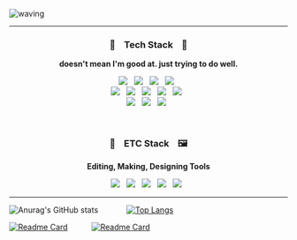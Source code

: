 ![waving](https://capsule-render.vercel.app/api?type=waving&height=200&text=Jae%20Han%20%20Song&fontAlign=70&fontAlignY=35&color=gradient&desc=Welcome%20to%20Jaehan's%20Github%20page&descAlign=77.5&descAlignY=62&customColorList=26&animation=fadeIn&fontColor=495E4D)

***

<h3 align="center">🔨  &nbsp;&nbsp; Tech Stack &nbsp;&nbsp;  🔨</h3>
<p align="center"><b>doesn't mean I'm good at. just trying to do well.</b></p>
<p align="center">
  <img src="https://img.shields.io/badge/Javascript-F7DF1E?style=flat&logo=Javascript&logoColor=white"/>&nbsp;&nbsp;
  <img src="https://img.shields.io/badge/Typescript-3178C6?style=flat&logo=Typescript&logoColor=white"/>&nbsp;&nbsp;
  <img src="https://img.shields.io/badge/React-61DAFB?style=flat&logo=React&logoColor=white"/>&nbsp;&nbsp;
  <img src="https://img.shields.io/badge/Next.js-222222?style=flat&logo=Next.js&logoColor=white"/>&nbsp;&nbsp;<br>
  <img src="https://img.shields.io/badge/styled_components-DB7093?style=flat&logo=styled-components&logoColor=white"/>&nbsp;&nbsp;
  <img src="https://img.shields.io/badge/Recoil-111111?style=flat"/>&nbsp;&nbsp;
  <img src="https://img.shields.io/badge/Node.js-339933?style=flat&logo=Node.js&logoColor=white"/>&nbsp;&nbsp;
  <img src="https://img.shields.io/badge/HTML5-E34F26?style=flat&logo=HTML5&logoColor=white"/>&nbsp;&nbsp;
  <img src="https://img.shields.io/badge/CSS3-1572B6?style=flat&logo=CSS3&logoColor=white"/>&nbsp;&nbsp;<br>
  <img src="https://img.shields.io/badge/C%2B%2B-00599C?style=flat&logo=C%2B%2B&logoColor=white""/>&nbsp;&nbsp;
  <img src="https://img.shields.io/badge/C%23%20-239120?style=flat&logo=C%20Sharp&logoColor=white"/>&nbsp;&nbsp;
  <img src="https://img.shields.io/badge/Unity-222222?style=flat&logo=Unity&logoColor=white"/>&nbsp;&nbsp;
</p>
<br>
<h3 align="center">🎥  &nbsp;&nbsp; ETC Stack &nbsp;&nbsp;  🖼️</h3>
<p align="center"><b>Editing, Making, Designing Tools</b></p>
<p align="center">
  <img src="https://img.shields.io/badge/Adobe After Effects-9999FF?style=flat&logo=AdobeAfterEffects&logoColor=white"/>&nbsp;&nbsp;
  <img src="https://img.shields.io/badge/Adobe Illustrator-FF9A00?style=flat&logo=AdobeIllustrator&logoColor=white"/>&nbsp;&nbsp;
  <img src="https://img.shields.io/badge/Adobe Photoshop-31A8FF?style=flat&logo=AdobePhotoshop&logoColor=white"/>&nbsp;&nbsp;
  <img src="https://img.shields.io/badge/Adobe Premiere Pro-9999FF?style=flat&logo=AdobePremierePro&logoColor=white"/>&nbsp;&nbsp;
  <img src="https://img.shields.io/badge/Adobe XD-FF61F6?style=flat&logo=AdobeXD&logoColor=white"/>&nbsp;&nbsp;
</p>
                                                                                                 
***
                  

                                                                               
  ![Anurag's GitHub stats](https://github-readme-stats.vercel.app/api?username=Wisesaturn&theme=vue&show_icons=true)
  &nbsp;&nbsp;&nbsp;&nbsp;&nbsp;&nbsp;&nbsp;&nbsp;&nbsp;&nbsp;&nbsp;
  [![Top Langs](https://github-readme-stats.vercel.app/api/top-langs/?username=Wisesaturn&langs_count=3)](https://github.com/anuraghazra/github-readme-stats)
  
  [![Readme Card](https://github-readme-stats.vercel.app/api/pin/?username=Wisesaturn&theme=vue&repo=Jaehan-Portfolio)](https://github.com/Wisesaturn/Jaehan-Protfolio)
  &nbsp;&nbsp;&nbsp;&nbsp;&nbsp;&nbsp;&nbsp;&nbsp;&nbsp;
  [![Readme Card](https://github-readme-stats.vercel.app/api/pin/?username=Wisesaturn&theme=vue&repo=study-blog)](https://github.com/Wisesaturn/study-blog)
<!-- 참고 
1. Header : https://github.com/kyechan99/capsule-render
                                                                                                 
2. 뱃지
<a href="링크걸_주소"><img src="https://img.shields.io/badge/쓰고자하는_텍스트-컬러코드?style=flat&logo=simpleicons에서_아이콘이름&logoColor=white&link=내링크"/></a>
https://simpleicons.org/
https://shields.io/                                                                                                                                    
-->
